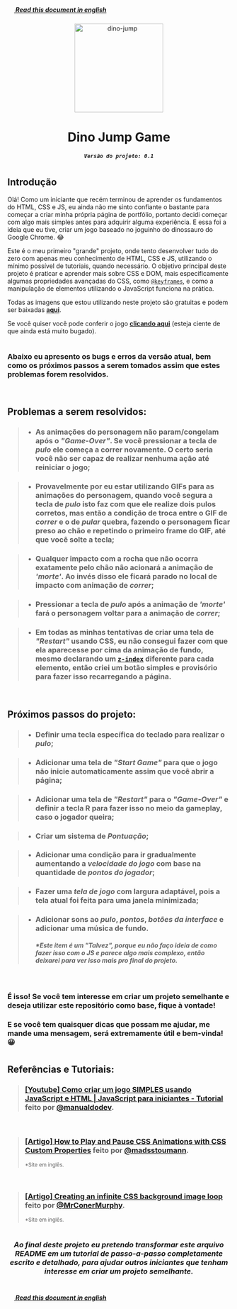 ##### <img height="15px" src="https://emojipedia-us.s3.dualstack.us-west-1.amazonaws.com/thumbs/120/twitter/322/flag-united-states_1f1fa-1f1f8.png">[ Read this document in english](README.en.md)

<div display="block" align="center">
  <img height="200px" alt="dino-jump" src="https://cdn.discordapp.com/attachments/673658623892914207/1002439138953412649/ezgif-4-a81e658d3e.gif">
  <h1><b>Dino Jump Game</b></h1>
  <code><em><b>Versão do projeto: 0.1</b></em></code>
</div>

#

## **Introdução**
Olá! Como um iniciante que recém terminou de aprender os fundamentos do HTML, CSS e JS, eu ainda não me sinto confiante o bastante para começar a criar minha própria página de portfólio, portanto decidi começar com algo mais simples antes para adquirir alguma experiência. E essa foi a ideia que eu tive, criar um jogo baseado no joguinho do dinossauro do Google Chrome. 😂

Este é o meu primeiro "grande" projeto, onde tento desenvolver tudo do zero com apenas meu conhecimento de HTML, CSS e JS, utilizando o mínimo possível de tutoriais, quando necessário. O objetivo principal deste projeto é praticar e aprender mais sobre CSS e DOM, mais especificamente algumas propriedades avançadas do CSS, como 
<a href="https://developer.mozilla.org/pt-BR/docs/Web/CSS/@keyframes">`@keyframes`</a>, 
e como a manipulação de elementos utilizando o JavaScript funciona na prática.<br>

Todas as imagens que estou utilizando neste projeto são gratuitas e podem ser baixadas 
<a href="https://www.gameart2d.com/freebies.html"><b>aqui</b></a>.

Se você quiser você pode conferir o jogo <a href="https://araujodanield.github.io/Dino-Jump-Game/" target="_blank"><b>clicando aqui</b></a> (esteja ciente de que ainda está muito bugado).

#

### Abaixo eu apresento os bugs e erros da versão atual, bem como os próximos passos a serem tomados assim que estes problemas forem resolvidos.

<br>

## **Problemas a serem resolvidos:**
> - ### As animações do personagem não param/congelam após o *"Game-Over"*. Se você pressionar a tecla de *pulo* ele começa a correr novamente. O certo seria você não ser capaz de realizar nenhuma ação até reiniciar o jogo;

> - ### Provavelmente por eu estar utilizando GIFs para as animações do personagem, quando você segura a tecla de *pulo* isto faz com que ele realize dois pulos corretos, mas então a condição de troca entre o GIF de *correr* e o de *pular* quebra, fazendo o personagem ficar preso ao chão e repetindo o primeiro frame do GIF, até que você solte a tecla;

> - ### Qualquer impacto com a rocha que não ocorra exatamente pelo chão não acionará a animação de *'morte'*. Ao invés disso ele ficará parado no local de impacto com animação de *correr*;

> - ### Pressionar a tecla de *pulo* após a animação de *'morte'* fará o personagem voltar para a animação de *correr*;

> - ### Em todas as minhas tentativas de criar uma tela de *"Restart"* usando CSS, eu não consegui fazer com que ela aparecesse por cima da animação de fundo, mesmo declarando um <a href="https://developer.mozilla.org/en-US/docs/Web/CSS/z-index">`z-index`</a> diferente para cada elemento, então criei um botão simples e provisório para fazer isso recarregando a página.

<br>

## **Próximos passos do projeto:**
> - ### Definir uma tecla específica do teclado para realizar o *pulo*;

> - ### Adicionar uma tela de *"Start Game"* para que o jogo não inicie automaticamente assim que você abrir a página;

> - ### Adicionar uma tela de *"Restart"* para o *"Game-Over"* e definir a tecla **R** para fazer isso no meio da gameplay, caso o jogador queira;

> - ### Criar um sistema de *Pontuação*;

> - ### Adicionar uma condição para ir gradualmente aumentando a *velocidade do jogo* com base na quantidade de *pontos do jogador*;

> - ### Fazer uma *tela de jogo* com largura adaptável, pois a tela atual foi feita para uma janela minimizada;

> - ### Adicionar sons ao *pulo*, *pontos*, *botões da interface* e adicionar uma música de fundo.
>   ##### <b>*Este item é um <em>"Talvez"</em>, porque eu não faço ideia de como fazer isso com o JS e parece algo mais complexo, então deixarei para ver isso mais pro final do projeto.</b>

<br>

### É isso! Se você tem interesse em criar um projeto semelhante e deseja utilizar este repositório como base, fique à vontade! 
### E se você tem quaisquer dicas que possam me ajudar, me mande uma mensagem, será extremamente útil e bem-vinda! 😀

#

## **Referências e Tutoriais:**
> <h3><a href="https://www.youtube.com/watch?v=r9buAwVBDhA">[Youtube] Como criar um jogo SIMPLES usando JavaScript e HTML | JavaScript para iniciantes - Tutorial</a> feito por <a href="https://github.com/manualdodev">@manualdodev</a>.

<br>

> <h3><a href="https://css-tricks.com/how-to-play-and-pause-css-animations-with-css-custom-properties/">[Artigo] How to Play and Pause CSS Animations with CSS Custom Properties</a> feito por <a href="https://twitter.com/madsstoumann">@madsstoumann</a>.</h3><small>*Site em inglês.</small>

<br>

> <h3><a href="https://blog.logrocket.com/creating-infinite-css-background-image-loop/">[Artigo] Creating an infinite CSS background image loop</a> feito por <a href="https://twitter.com/MrConerMurphy">@MrConerMurphy</a>.</h3><small>*Site em inglês.</small>

#

<h3 align="center"><em>Ao final deste projeto eu pretendo transformar este arquivo README em um tutorial de passo-a-passo completamente escrito e detalhado, para ajudar outros iniciantes que tenham interesse em criar um projeto semelhante.</em></h3>

#

##### <img height="15px" src="https://emojipedia-us.s3.dualstack.us-west-1.amazonaws.com/thumbs/120/twitter/322/flag-united-states_1f1fa-1f1f8.png">[ Read this document in english](README.en.md)
